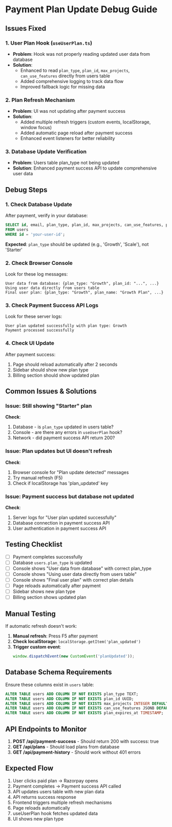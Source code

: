 # Payment Plan Update Debug Guide

## Issues Fixed

### 1. User Plan Hook (`useUserPlan.ts`)
- **Problem**: Hook was not properly reading updated user data from database
- **Solution**: 
  - Enhanced to read `plan_type`, `plan_id`, `max_projects`, `can_use_features` directly from users table
  - Added comprehensive logging to track data flow
  - Improved fallback logic for missing data

### 2. Plan Refresh Mechanism
- **Problem**: UI was not updating after payment success
- **Solution**:
  - Added multiple refresh triggers (custom events, localStorage, window focus)
  - Added automatic page reload after payment success
  - Enhanced event listeners for better reliability

### 3. Database Update Verification
- **Problem**: Users table plan_type not being updated
- **Solution**: Enhanced payment success API to update comprehensive user data

## Debug Steps

### 1. Check Database Update
After payment, verify in your database:

```sql
SELECT id, email, plan_type, plan_id, max_projects, can_use_features, plan_expires_at 
FROM users 
WHERE id = 'your-user-id';
```

**Expected**: `plan_type` should be updated (e.g., 'Growth', 'Scale'), not 'Starter'

### 2. Check Browser Console
Look for these log messages:

```
User data from database: {plan_type: "Growth", plan_id: "...", ...}
Using user data directly from users table
Final user plan: {plan_type: "Growth", plan_name: "Growth Plan", ...}
```

### 3. Check Payment Success API Logs
Look for these server logs:

```
User plan updated successfully with plan type: Growth
Payment processed successfully
```

### 4. Check UI Update
After payment success:
1. Page should reload automatically after 2 seconds
2. Sidebar should show new plan type
3. Billing section should show updated plan

## Common Issues & Solutions

### Issue: Still showing "Starter" plan
**Check**: 
1. Database - is `plan_type` updated in users table?
2. Console - are there any errors in `useUserPlan` hook?
3. Network - did payment success API return 200?

### Issue: Plan updates but UI doesn't refresh
**Check**:
1. Browser console for "Plan update detected" messages
2. Try manual refresh (F5)
3. Check if localStorage has 'plan_updated' key

### Issue: Payment success but database not updated
**Check**:
1. Server logs for "User plan updated successfully"
2. Database connection in payment success API
3. User authentication in payment success API

## Testing Checklist

- [ ] Payment completes successfully
- [ ] Database `users.plan_type` is updated
- [ ] Console shows "User data from database" with correct plan_type
- [ ] Console shows "Using user data directly from users table"
- [ ] Console shows "Final user plan" with correct plan details
- [ ] Page reloads automatically after payment
- [ ] Sidebar shows new plan type
- [ ] Billing section shows updated plan

## Manual Testing

If automatic refresh doesn't work:

1. **Manual refresh**: Press F5 after payment
2. **Check localStorage**: `localStorage.getItem('plan_updated')`
3. **Trigger custom event**: 
   ```javascript
   window.dispatchEvent(new CustomEvent('planUpdated'));
   ```

## Database Schema Requirements

Ensure these columns exist in `users` table:
```sql
ALTER TABLE users ADD COLUMN IF NOT EXISTS plan_type TEXT;
ALTER TABLE users ADD COLUMN IF NOT EXISTS plan_id UUID;
ALTER TABLE users ADD COLUMN IF NOT EXISTS max_projects INTEGER DEFAULT 1;
ALTER TABLE users ADD COLUMN IF NOT EXISTS can_use_features JSONB DEFAULT '[]';
ALTER TABLE users ADD COLUMN IF NOT EXISTS plan_expires_at TIMESTAMP;
```

## API Endpoints to Monitor

1. **POST /api/payment-success** - Should return 200 with success: true
2. **GET /api/plans** - Should load plans from database
3. **GET /api/payment-history** - Should work without 401 errors

## Expected Flow

1. User clicks paid plan → Razorpay opens
2. Payment completes → Payment success API called
3. API updates users table with new plan data
4. API returns success response
5. Frontend triggers multiple refresh mechanisms
6. Page reloads automatically
7. useUserPlan hook fetches updated data
8. UI shows new plan type

